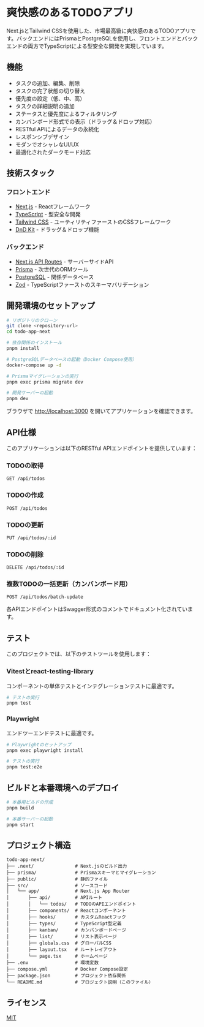 # 爽快感のあるTODOアプリ

Next.jsとTailwind CSSを使用した、市場最高級に爽快感のあるTODOアプリです。バックエンドにはPrismaとPostgreSQLを使用し、フロントエンドとバックエンドの両方でTypeScriptによる型安全な開発を実現しています。

## 機能

- タスクの追加、編集、削除
- タスクの完了状態の切り替え
- 優先度の設定（低、中、高）
- タスクの詳細説明の追加
- ステータスと優先度によるフィルタリング
- カンバンボード形式での表示（ドラッグ＆ドロップ対応）
- RESTful APIによるデータの永続化
- レスポンシブデザイン
- モダンでオシャレなUI/UX
- 最適化されたダークモード対応

## 技術スタック

### フロントエンド
- [Next.js](https://nextjs.org/) - Reactフレームワーク
- [TypeScript](https://www.typescriptlang.org/) - 型安全な開発
- [Tailwind CSS](https://tailwindcss.com/) - ユーティリティファーストのCSSフレームワーク
- [DnD Kit](https://dndkit.com/) - ドラッグ＆ドロップ機能

### バックエンド
- [Next.js API Routes](https://nextjs.org/docs/api-routes/introduction) - サーバーサイドAPI
- [Prisma](https://www.prisma.io/) - 次世代のORMツール
- [PostgreSQL](https://www.postgresql.org/) - 関係データベース
- [Zod](https://zod.dev/) - TypeScriptファーストのスキーマバリデーション

## 開発環境のセットアップ

```bash
# リポジトリのクローン
git clone <repository-url>
cd todo-app-next

# 依存関係のインストール
pnpm install

# PostgreSQLデータベースの起動（Docker Compose使用）
docker-compose up -d

# Prismaマイグレーションの実行
pnpm exec prisma migrate dev

# 開発サーバーの起動
pnpm dev
```

ブラウザで [http://localhost:3000](http://localhost:3000) を開いてアプリケーションを確認できます。

## API仕様

このアプリケーションは以下のRESTful APIエンドポイントを提供しています：

### TODOの取得
```
GET /api/todos
```

### TODOの作成
```
POST /api/todos
```

### TODOの更新
```
PUT /api/todos/:id
```

### TODOの削除
```
DELETE /api/todos/:id
```

### 複数TODOの一括更新（カンバンボード用）
```
POST /api/todos/batch-update
```

各APIエンドポイントはSwagger形式のコメントでドキュメント化されています。

## テスト

このプロジェクトでは、以下のテストツールを使用します：

### Vitestとreact-testing-library

コンポーネントの単体テストとインテグレーションテストに最適です。

```bash
# テストの実行
pnpm test
```

### Playwright

エンドツーエンドテストに最適です。

```bash
# Playwrightのセットアップ
pnpm exec playwright install

# テストの実行
pnpm test:e2e
```

## ビルドと本番環境へのデプロイ

```bash
# 本番用ビルドの作成
pnpm build

# 本番サーバーの起動
pnpm start
```

## プロジェクト構造

```
todo-app-next/
├── .next/               # Next.jsのビルド出力
├── prisma/              # Prismaスキーマとマイグレーション
├── public/              # 静的ファイル
├── src/                 # ソースコード
│   └── app/             # Next.js App Router
│       ├── api/         # APIルート
│       │   └── todos/   # TODOのAPIエンドポイント
│       ├── components/  # Reactコンポーネント
│       ├── hooks/       # カスタムReactフック
│       ├── types/       # TypeScript型定義
│       ├── kanban/      # カンバンボードページ
│       ├── list/        # リスト表示ページ
│       ├── globals.css  # グローバルCSS
│       ├── layout.tsx   # ルートレイアウト
│       └── page.tsx     # ホームページ
├── .env                 # 環境変数
├── compose.yml          # Docker Compose設定
├── package.json         # プロジェクト依存関係
└── README.md            # プロジェクト説明（このファイル）
```

## ライセンス

[MIT](LICENSE)
